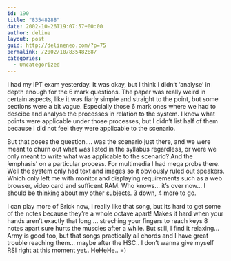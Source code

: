 ```yaml
---
id: 190
title: "83548288"
date: 2002-10-26T19:07:57+00:00
author: deline
layout: post
guid: http://delineneo.com/?p=75
permalink: /2002/10/83548288/
categories:
  - Uncategorized
---
```

I had my IPT exam yesterday. It was okay, but I think I didn&#8217;t &#8216;analyse&#8217; in depth enough for the 6 mark questions. The paper was really weird in certain aspects, like it was fiarly simple and straight to the point, but some sections were a bit vague. Especially those 6 mark ones where we had to descibe and analyse the processes in relation to the system. I knew what points were applicable under those processes, but I didn&#8217;t list half of them because I did not feel they were applicable to the scenario.

But that poses the question&#8230;. was the scenario just there, and we were meant to churn out what was listed in the syllabus regardless, or were we only meant to write what was applicable to the scenario? And the &#8217;emphasis&#8217; on a particular process. For multimedia I had mega probs there. Well the system only had text and images so it obviously ruled out speakers. Which only left me with monitor and displaying requirements such as a web browser, video card and sufficent RAM. Who knows&#8230; it&#8217;s over now&#8230; I should be thinking about my other subjects. 3 down, 4 more to go.

I can play more of Brick now, I really like that song, but its hard to get some of the notes because they&#8217;re a whole octave apart! Makes it hard when your hands aren&#8217;t exactly that long&#8230;. streching your fingers to reach keys 8 notes apart sure hurts the muscles after a while. But still, I find it relaxing&#8230; Army is good too, but that songs practically all chords and I have great trouble reaching them&#8230; maybe after the HSC.. I don&#8217;t wanna give myself RSI right at this moment yet.. HeHeHe.. =)
